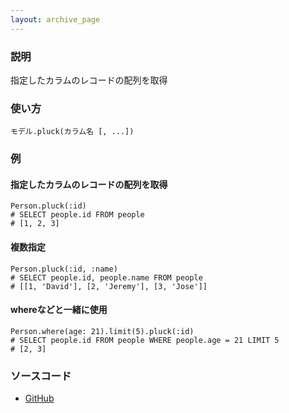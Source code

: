 ```yaml
---
layout: archive_page
---
```

### 説明
指定したカラムのレコードの配列を取得

### 使い方
    モデル.pluck(カラム名 [, ...])

### 例
#### 指定したカラムのレコードの配列を取得
    Person.pluck(:id)
    # SELECT people.id FROM people
    # [1, 2, 3]

#### 複数指定
    Person.pluck(:id, :name)
    # SELECT people.id, people.name FROM people
    # [[1, 'David'], [2, 'Jeremy'], [3, 'Jose']]

#### whereなどと一緒に使用
    Person.where(age: 21).limit(5).pluck(:id)
    # SELECT people.id FROM people WHERE people.age = 21 LIMIT 5
    # [2, 3]

### ソースコード
* [GitHub](https://github.com/rails/rails/blob/ac30e389ecfa0e26e3d44c1eda8488ddf63b3ecc/activerecord/lib/active_record/relation/calculations.rb#L185)